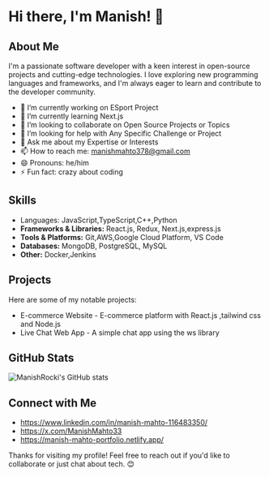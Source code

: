 # Hi there, I'm Manish! 👋

## About Me
I'm a passionate software developer with a keen interest in open-source projects and cutting-edge technologies. I love exploring new programming languages and frameworks, and I'm always eager to learn and contribute to the developer community.

- 🔭 I’m currently working on ESport Project
- 🌱 I’m currently learning Next.js
- 👯 I’m looking to collaborate on Open Source Projects or Topics
- 🤔 I’m looking for help with Any Specific Challenge or Project
- 💬 Ask me about my Expertise or Interests
- 📫 How to reach me: manishmahto378@gmail.com
- 😄 Pronouns: he/him
- ⚡ Fun fact: crazy about coding

## Skills
- Languages: JavaScript,TypeScript,C++,Python
- **Frameworks & Libraries:** React.js, Redux, Next.js,express.js
- **Tools & Platforms:**  Git,AWS,Google Cloud Platform, VS Code
- **Databases:** MongoDB, PostgreSQL, MySQL
- **Other:** Docker,Jenkins

## Projects
Here are some of my notable projects:

- E-commerce Website - E-commerce platform with React.js ,tailwind css and Node.js
- Live Chat Web App - A simple chat app using the ws library



## GitHub Stats
![ManishRocki's GitHub stats](https://github-readme-stats.vercel.app/api?username=ManishMahto1&show_icons=true&theme=radical)

## Connect with Me
- https://www.linkedin.com/in/manish-mahto-116483350/
- https://x.com/ManishMahto33
- https://manish-mahto-portfolio.netlify.app/

Thanks for visiting my profile! Feel free to reach out if you'd like to collaborate or just chat about tech. 😊
